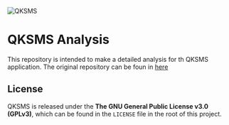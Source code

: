 ![QKSMS](https://user-images.githubusercontent.com/4358785/39079306-a5a409b6-44e5-11e8-8589-b4acd63b636e.jpg)

# QKSMS Analysis

This repository is intended to make a detailed analysis for th QKSMS application. The original repository can be foun in [here](https://github.com/moezbhatti/qksms) 

## License

QKSMS is released under the **The GNU General Public License v3.0 (GPLv3)**, which can be found in the `LICENSE` file in the root of this project.
